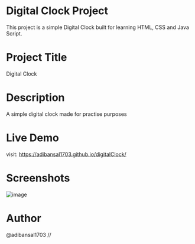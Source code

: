 # Digital Clock Project
This project is a simple Digital Clock built for learning HTML, CSS and Java Script.  
# Project Title 
Digital Clock 
# Description 
A simple digital clock made for practise purposes 
# Live Demo
visit: https://adibansal1703.github.io/digitalClock/
# Screenshots
![image](https://github.com/user-attachments/assets/0175553f-6833-43c5-b127-4a73609dfcee)
# Author 
@adibansal1703 //